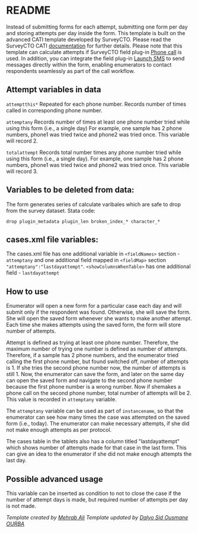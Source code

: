 # README
Instead of submitting forms for each attempt, submitting one form per day and storing attempts per day inside the form. This template is built on the advanced CATI template developed by SurveyCTO. Please read the SurveyCTO CATI [documentation](https://www.surveycto.com/blog/surveycto-cati/) for further details. Please note that this template can calculate attempts if SurveyCTO field plug-in [Phone call](https://github.com/surveycto/phone-call/blob/master/README.md) is used. In addition, you can integrate the field plug-in [Launch SMS](https://github.com/surveycto/launch-sms) to send messages directly within the form, enabling enumerators to contact respondents seamlessly as part of the call workflow.

## Attempt variables in data
`attemptthis*` Repeated for each phone number. Records number of times called in corresponding phone number.

`attemptany` Records number of times at least one phone number tried while using this form (i.e., a single day) For example, one sample has 2 phone numbers, phone1 was tried twice and phone2 was tried once. This variable will record 2.

`totalattempt` Records total number times any phone number tried while using this form (i.e., a single day). For example, one sample has 2 phone numbers, phone1 was tried twice and phone2 was tried once. This variable will record 3.


## Variables to be deleted from data:
The form generates series of calculate varibales which are safe to drop from the survey dataset.
Stata code: 

`drop plugin_metadata plugin_len broken_index_* character_*`


## cases.xml file variables:
The cases.xml file has one additional variable in `<fieldNames>` section - `attemptany` and one additional field mapped in `<fieldMap>` section `"attemptany":"lastdayattempt"`. `<showColumnsWhenTable>` has one additional field - `lastdayattempt`


## How to use
Enumerator will open a new form for a particular case each day and will submit only if the respondent was found. Otherwise, she will save the form. She will open the saved form whenever she wants to make another attempt. Each time she makes attempts using the saved form, the form will store number of attempts. 

Attempt is defined as trying at least one phone number. Therefore, the maximum number of trying one number is defined as number of attempts. Therefore, if a sample has 2 phone numbers, and the enumerator tried calling the first phone number, but found switched off, number of attempts is 1. If she tries the second phone number now, the number of attempts is still 1. Now, the enumerator can save the form, and later on the same day can open the saved form and navigate to the second phone number because the first phone number is a wrong number. Now if shemakes a phone call on the second phone number, total number of attempts will be 2. This value is recorded in `attemptany` variable.

The `attemptany` variable can be used as part of `instancename`, so that the enumerator can see how many times the case was attempted on the saved form (i.e., today). The enumerator can make necessary attempts, if she did not make enough attempts as per protocol.

The cases table in the tablets also has a column titled "lastdayattempt" which shows number of attempts made for that case in the last form. This can give an idea to the enumerator if she did not make enough attempts the last day.

 
## Possible advanced usage
This variable can be inserted as condition to not to close the case if the number of attempt days is made, but required number of attempts per day is not made. 

*Template created by [Mehrab Ali](https://www.poverty-action.org/people/mehrab-ali)*
*Template updated by [Dalyo Sid Ousmane OURBA](https://poverty-action.org/people/dalyo-sid-ousmane-ourba)*
